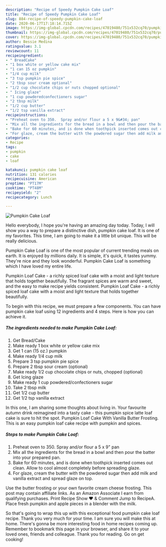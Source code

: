 ```yaml
---
description: "Recipe of Speedy Pumpkin Cake Loaf"
title: "Recipe of Speedy Pumpkin Cake Loaf"
slug: 884-recipe-of-speedy-pumpkin-cake-loaf
date: 2020-06-17T17:18:14.715Z
image: https://img-global.cpcdn.com/recipes/47019480/751x532cq70/pumpkin-cake-loaf-recipe-main-photo.jpg
thumbnail: https://img-global.cpcdn.com/recipes/47019480/751x532cq70/pumpkin-cake-loaf-recipe-main-photo.jpg
cover: https://img-global.cpcdn.com/recipes/47019480/751x532cq70/pumpkin-cake-loaf-recipe-main-photo.jpg
author: Bessie Medina
ratingvalue: 3.1
reviewcount: 11
recipeingredient:
- " BreadCake"
- "1 box white or yellow cake mix"
- "1 can 15 oz pumpkin"
- "1/4 cup milk"
- "3 tsp pumpkin pie spice"
- "2 tbsp sour cream optional"
- "1/2 cup chocolate chips or nuts chopped optional"
- " Icing glaze"
- "1 cup powderedconfectioners sugar"
- "2 tbsp milk"
- "1/2 cup butter"
- "1/2 tsp vanilla extract"
recipeinstructions:
- "Preheat oven to 350.  Spray and/or flour a 5 x 9&#34; pan"
- "Mix all the ingredients for the bread in a bowl and then pour the batter into your prepared pan."
- "Bake for 60 minutes, and is done when toothpick inserted comes out clean. Allow to cool almost completely before spreading glaze."
- "For glaze, cream the butter with the powdered sugar then add milk and vanilla extract and spread glaze on top."
categories:
- Recipe
tags:
- pumpkin
- cake
- loaf

katakunci: pumpkin cake loaf 
nutrition: 131 calories
recipecuisine: American
preptime: "PT17M"
cooktime: "PT48M"
recipeyield: "2"
recipecategory: Lunch

---
```



![Pumpkin Cake Loaf](https://img-global.cpcdn.com/recipes/47019480/751x532cq70/pumpkin-cake-loaf-recipe-main-photo.jpg)

Hello everybody, I hope you're having an amazing day today. Today, I will show you a way to prepare a distinctive dish, pumpkin cake loaf. It is one of my favorites. This time, I am going to make it a little bit unique. This will be really delicious.

Pumpkin Cake Loaf is one of the most popular of current trending meals on earth. It is enjoyed by millions daily. It is simple, it's quick, it tastes yummy. They're nice and they look wonderful. Pumpkin Cake Loaf is something which I have loved my entire life.

Pumpkin Loaf Cake - a richly spiced loaf cake with a moist and light texture that holds together beautifully. The fragrant spices are warm and sweet, and the easy to make recipe yields consistent. Pumpkin Loaf Cake - a richly spiced loaf cake with a moist and light texture that holds together beautifully.


To begin with this recipe, we must prepare a few components. You can have pumpkin cake loaf using 12 ingredients and 4 steps. Here is how you can achieve it.

<!--inarticleads1-->

##### The ingredients needed to make Pumpkin Cake Loaf:

1. Get  Bread/Cake
1. Make ready 1 box white or yellow cake mix
1. Get 1 can (15 oz.) pumpkin
1. Make ready 1/4 cup milk
1. Prepare 3 tsp pumpkin pie spice
1. Prepare 2 tbsp sour cream (optional)
1. Make ready 1/2 cup chocolate chips or nuts, chopped (optional)
1. Get  Icing glaze
1. Make ready 1 cup powdered/confectioners sugar
1. Take 2 tbsp milk
1. Get 1/2 cup butter
1. Get 1/2 tsp vanilla extract


In this one, I am sharing some thoughts about living in. Your favourite autumn drink reimagined into a tasty cake - this pumpkin spice latte loaf cake is sure to hit the spot. Pumpkin Loaf Cake With Vanilla Butter Frosting. This is an easy pumpkin loaf cake recipe with pumpkin and spices. 

<!--inarticleads2-->

##### Steps to make Pumpkin Cake Loaf:

1. Preheat oven to 350.  Spray and/or flour a 5 x 9&#34; pan
1. Mix all the ingredients for the bread in a bowl and then pour the batter into your prepared pan.
1. Bake for 60 minutes, and is done when toothpick inserted comes out clean. Allow to cool almost completely before spreading glaze.
1. For glaze, cream the butter with the powdered sugar then add milk and vanilla extract and spread glaze on top.


Use the butter frosting or your own favorite cream cheese frosting. This post may contain affiliate links. As an Amazon Associate I earn from qualifying purchases. Print Recipe Show ❤ &amp; Comment Jump to RecipeA. Place fresh pumpkin and apple pieces in a blender with the milk. 

So that's going to wrap this up with this exceptional food pumpkin cake loaf recipe. Thank you very much for your time. I am sure you will make this at home. There's gonna be more interesting food in home recipes coming up. Remember to bookmark this page in your browser, and share it to your loved ones, friends and colleague. Thank you for reading. Go on get cooking!
